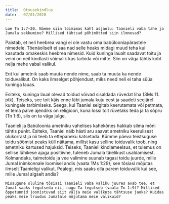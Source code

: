 ```yaml
---
title:  Otsusekindlus
date:   07/01/2020
---
```


`Loe Tn 1:7–20. Näeme siin toimimas kaht asjaolu: Taanieli vaba tahe ja Jumala sekkumine? Millised tähtsad põhimõtted siin ilmnevad?`

Paistab, et neli heebrea vangi ei ole vastu oma babülooniapärastele nimedele. Tõenäoliselt ei saa nad selle heaks midagi muud teha kui kasutada omakeskis heebrea nimesid. Kuid kuninga laualt saadavat toitu ja veini on neil kindlasti võimalik kas tarbida või mitte. Siin on väga tähtis koht nelja mehe vabal valikul.

Ent kui ametnik saab muuta nende nime, saab ta muuta ka nende toiduvalikut. On kaks ilmselget põhjendust, miks need neli ei taha süüa kuninga lauas.

Esiteks, kuninga laual olevad toidud võivad sisaldada rüvedat liha (3Ms 11. ptk). Teiseks, see toit käis enne läbi jumala kuju eest ja saadeti seejärel kuningale tarbimiseks. Seega, kui Taaniel selgitab keerutamata või petmata, et tema palve ajendiks on religioon, kuna lossi toit rüvetaks teda ja ta sõpru (Tn 1:8), siis on ta väga julge.

Taanieli ja Babüloonia ametniku vahelises kahekõnes hakkab silma mõni tähtis punkt. Esiteks, Taaniel näib hästi aru saavat ametniku keerulisest olukorrast ja nii teeb ta ettepaneku katsetada. Kümme päeva teistsuguse toidu söömist peaks küll näitama, millist kasu selline toiduvalik toob, ning ametniku kartused hajuksid. Teiseks, Taanieli kindlameelsus, et tulemus on sellise lühikese ajaga positiivne, tuleneb Jumala täielikust usaldamisest. Kolmandaks, taimetoidu ja vee valimine suunab tagasi toidu juurde, mille Jumal inimkonnale loomisel andis (vaata 1Ms 1:29); see tõsiasi mõjutas ilmselt Taanieligi valikut. Pealegi, mis saaks olla parem toiduvalik kui see, mille Jumal algselt andis?

`Missugune oluline tõsiasi Taanieli vaba valiku juures avab tee, et Jumal saaks tegutseda nii, nagu Ta tegutseb (vaata Tn 1:9)? Millised õppetunnid joonistuvad siit välja meie valikute tähtsuse jaoks? Kuidas peaks meie truudus Jumalale mõjutama meie valikuid?`
